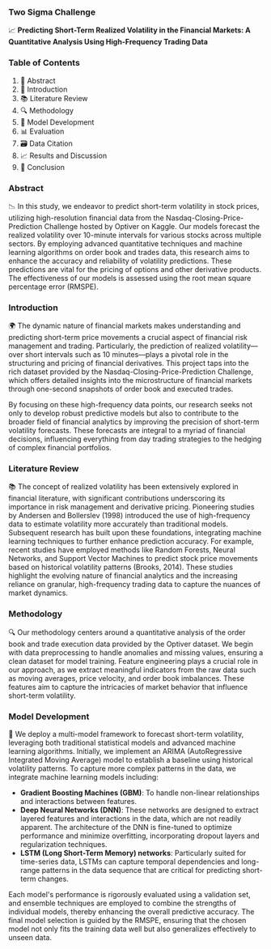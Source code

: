 ### Two Sigma Challenge

📈 **Predicting Short-Term Realized Volatility in the Financial Markets: A Quantitative Analysis Using High-Frequency Trading Data**

### Table of Contents
1. 📝 Abstract
2. 🎯 Introduction
3. 📚 Literature Review
4. 🔍 Methodology
5. 🧠 Model Development
6. 📊 Evaluation
7. 🗃️ Data Citation
8. 📈 Results and Discussion
9. 🏁 Conclusion

### Abstract
📉 In this study, we endeavor to predict short-term volatility in stock prices, utilizing high-resolution financial data from the Nasdaq-Closing-Price-Prediction Challenge hosted by Optiver on Kaggle. Our models forecast the realized volatility over 10-minute intervals for various stocks across multiple sectors. By employing advanced quantitative techniques and machine learning algorithms on order book and trades data, this research aims to enhance the accuracy and reliability of volatility predictions. These predictions are vital for the pricing of options and other derivative products. The effectiveness of our models is assessed using the root mean square percentage error (RMSPE).

### Introduction
🌍 The dynamic nature of financial markets makes understanding and predicting short-term price movements a crucial aspect of financial risk management and trading. Particularly, the prediction of realized volatility—over short intervals such as 10 minutes—plays a pivotal role in the structuring and pricing of financial derivatives. This project taps into the rich dataset provided by the Nasdaq-Closing-Price-Prediction Challenge, which offers detailed insights into the microstructure of financial markets through one-second snapshots of order book and executed trades. 

By focusing on these high-frequency data points, our research seeks not only to develop robust predictive models but also to contribute to the broader field of financial analytics by improving the precision of short-term volatility forecasts. These forecasts are integral to a myriad of financial decisions, influencing everything from day trading strategies to the hedging of complex financial portfolios.

### Literature Review
📚 The concept of realized volatility has been extensively explored in financial literature, with significant contributions underscoring its importance in risk management and derivative pricing. Pioneering studies by Andersen and Bollerslev (1998) introduced the use of high-frequency data to estimate volatility more accurately than traditional models. Subsequent research has built upon these foundations, integrating machine learning techniques to further enhance prediction accuracy. For example, recent studies have employed methods like Random Forests, Neural Networks, and Support Vector Machines to predict stock price movements based on historical volatility patterns (Brooks, 2014). These studies highlight the evolving nature of financial analytics and the increasing reliance on granular, high-frequency trading data to capture the nuances of market dynamics.

### Methodology
🔍 Our methodology centers around a quantitative analysis of the order book and trade execution data provided by the Optiver dataset. We begin with data preprocessing to handle anomalies and missing values, ensuring a clean dataset for model training. Feature engineering plays a crucial role in our approach, as we extract meaningful indicators from the raw data such as moving averages, price velocity, and order book imbalances. These features aim to capture the intricacies of market behavior that influence short-term volatility.

### Model Development
🧠 We deploy a multi-model framework to forecast short-term volatility, leveraging both traditional statistical models and advanced machine learning algorithms. Initially, we implement an ARIMA (AutoRegressive Integrated Moving Average) model to establish a baseline using historical volatility patterns. To capture more complex patterns in the data, we integrate machine learning models including:
- **Gradient Boosting Machines (GBM)**: To handle non-linear relationships and interactions between features.
- **Deep Neural Networks (DNN)**: These networks are designed to extract layered features and interactions in the data, which are not readily apparent. The architecture of the DNN is fine-tuned to optimize performance and minimize overfitting, incorporating dropout layers and regularization techniques.
- **LSTM (Long Short-Term Memory) networks**: Particularly suited for time-series data, LSTMs can capture temporal dependencies and long-range patterns in the data sequence that are critical for predicting short-term changes.

Each model's performance is rigorously evaluated using a validation set, and ensemble techniques are employed to combine the strengths of individual models, thereby enhancing the overall predictive accuracy. The final model selection is guided by the RMSPE, ensuring that the chosen model not only fits the training data well but also generalizes effectively to unseen data.











